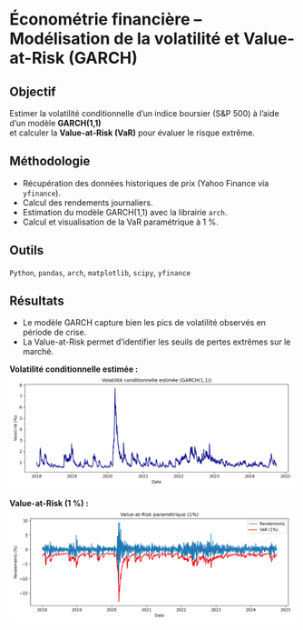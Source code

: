 # Économétrie financière – Modélisation de la volatilité et Value-at-Risk (GARCH)

## Objectif
Estimer la volatilité conditionnelle d’un indice boursier (S&P 500) à l’aide d’un modèle **GARCH(1,1)**  
et calculer la **Value-at-Risk (VaR)** pour évaluer le risque extrême.

## Méthodologie
- Récupération des données historiques de prix (Yahoo Finance via `yfinance`).  
- Calcul des rendements journaliers.  
- Estimation du modèle GARCH(1,1) avec la librairie `arch`.  
- Calcul et visualisation de la VaR paramétrique à 1 %.  

## Outils
`Python`, `pandas`, `arch`, `matplotlib`, `scipy`, `yfinance`

## Résultats
- Le modèle GARCH capture bien les pics de volatilité observés en période de crise.  
- La Value-at-Risk permet d’identifier les seuils de pertes extrêmes sur le marché.  

**Volatilité conditionnelle estimée :**
![Volatilité](garch_vol.png)

**Value-at-Risk (1 %) :**
![VaR](var_plot.png)
